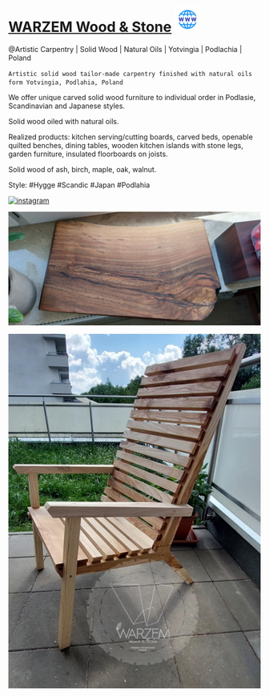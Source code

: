 # [WARZEM Wood & Stone](https://warzemstonewood.github.io/pl) <a href="https://warzemstonewood.github.io/pl"><img src="https://github.com/warzemstonewood/warzemstonewood/blob/main/Website-595b40b65ba036ed117d3f78.svg" width="50" height="50"></a>

@Artistic Carpentry | Solid Wood | Natural Oils | Yotvingia | Podlachia | Poland 

`Artistic solid wood tailor-made carpentry finished with natural oils form Yotvingia, Podlahia, Poland`


We offer unique carved solid wood furniture to individual order in Podlasie, Scandinavian and Japanese styles.

Solid wood oiled with natural oils.

Realized products: kitchen serving/cutting boards, carved beds, openable quilted benches, dining tables, wooden kitchen islands with stone legs, garden furniture, insulated floorboards on joists.

Solid wood of ash, birch, maple, oak, walnut.

Style: #Hygge #Scandic #Japan #Podlahia


[![instagram](https://img.shields.io/badge/WARZEM-0d1117?style=for-the-badge&logo=instagram&logoColor=instagram)](https://www.instagram.com/wa.rzem/)

[![board](https://github.com/warzemstonewood/pl/blob/main/20230508_143601.jpg)]([https://www.instagram.com/wa.rzem/](https://warzemstonewood.github.io/pl/deski.html))

[![chair](https://github.com/warzemstonewood/pl/blob/main/krzes%C5%82oLogo.png)]([https://www.instagram.com/wa.rzem/](https://warzemstonewood.github.io/pl/krzesla.html))
